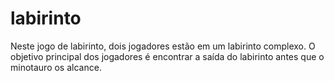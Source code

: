 # labirinto
Neste jogo de labirinto, dois jogadores estão em um labirinto complexo. O objetivo principal dos jogadores é encontrar a saída do labirinto antes que o minotauro os alcance.
